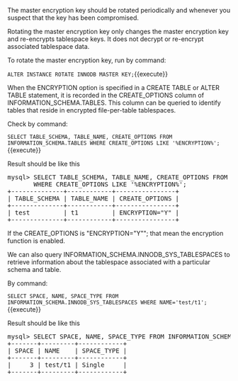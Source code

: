 The master encryption key should be rotated periodically and whenever you suspect that the key has been compromised.

Rotating the master encryption key only changes the master encryption key and re-encrypts tablespace keys. It does not decrypt or re-encrypt associated tablespace data.

To rotate the master encryption key, run by command:

`ALTER INSTANCE ROTATE INNODB MASTER KEY;`{{execute}} 

When the ENCRYPTION option is specified in a CREATE TABLE or ALTER TABLE statement, it is recorded in the CREATE_OPTIONS column of INFORMATION_SCHEMA.TABLES. This column can be queried to identify tables that reside in encrypted file-per-table tablespaces.

Check by command:

`SELECT TABLE_SCHEMA, TABLE_NAME, CREATE_OPTIONS FROM INFORMATION_SCHEMA.TABLES
       WHERE CREATE_OPTIONS LIKE '%ENCRYPTION%';`{{execute}} 
       
Result should be like this
<pre>
mysql> SELECT TABLE_SCHEMA, TABLE_NAME, CREATE_OPTIONS FROM INFORMATION_SCHEMA.TABLES
       WHERE CREATE_OPTIONS LIKE '%ENCRYPTION%';
+--------------+------------+----------------+
| TABLE_SCHEMA | TABLE_NAME | CREATE_OPTIONS |
+--------------+------------+----------------+
| test         | t1         | ENCRYPTION="Y" |
+--------------+------------+----------------+
</pre>

If the CREATE_OPTIONS is "ENCRYPTION="Y""; that mean the encryption function is enabled.

We can also query INFORMATION_SCHEMA.INNODB_SYS_TABLESPACES to retrieve information about the tablespace associated with a particular schema and table.

By command:

`SELECT SPACE, NAME, SPACE_TYPE FROM INFORMATION_SCHEMA.INNODB_SYS_TABLESPACES WHERE NAME='test/t1';`{{execute}} 
       
Result should be like this
<pre>
mysql> SELECT SPACE, NAME, SPACE_TYPE FROM INFORMATION_SCHEMA.INNODB_SYS_TABLESPACES WHERE NAME='test/t1';
+-------+---------+------------+
| SPACE | NAME    | SPACE_TYPE |
+-------+---------+------------+
|     3 | test/t1 | Single     |
+-------+---------+------------+
</pre>
